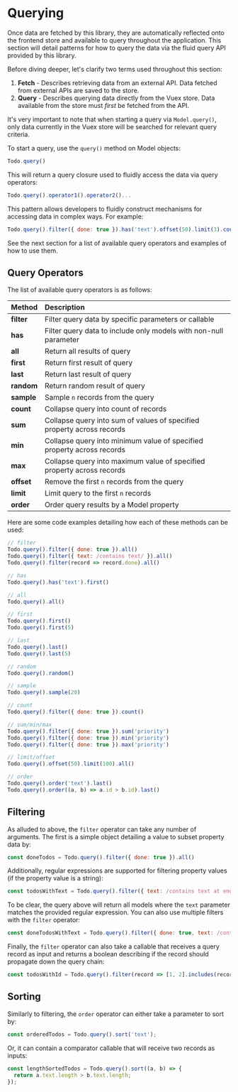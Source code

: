 # Querying

Once data are fetched by this library, they are automatically reflected onto the frontend store and available to query throughout the application. This section will detail patterns for how to query the data via the fluid query API provided by this library.

Before diving deeper, let's clarify two terms used throughout this section:

1. **Fetch** - Describes retrieving data from an external API. Data fetched from external APIs are saved to the store.
2. **Query** - Describes querying data directly from the Vuex store. Data available from the store must *first* be fetched from the API.

It's very important to note that when starting a query via `Model.query()`, only data currently in the Vuex store will be searched for relevant query criteria.

To start a query, use the `query()` method on Model objects:

```javascript
Todo.query()
```

This will return a query closure used to fluidly access the data via query operators:

```javascript
Todo.query().operator1().operator2()...
```

This pattern allows developers to fluidly construct mechanisms for accessing data in complex ways. For example:

```javascript
Todo.query().filter({ done: true }).has('text').offset(50).limit(3).count()
```

See the next section for a list of available query operators and examples of how to use them.


## Query Operators

The list of available query operators is as follows:

| Method     | Description                                                            |
|:-----------|:-----------------------------------------------------------------------|
|**filter**  | Filter query data by specific parameters or callable                   |
|**has**     | Filter query data to include only models with non-null parameter       |
|**all**     | Return all results of query                                            |
|**first**   | Return first result of query                                           |
|**last**    | Return last result of query                                            |
|**random**  | Return random result of query                                          |
|**sample**  | Sample `n` records from the query                                      |
|**count**   | Collapse query into count of records                                   |
|**sum**     | Collapse query into sum of values of specified property across records |
|**min**     | Collapse query into minimum value of specified property across records |
|**max**     | Collapse query into maximum value of specified property across records |
|**offset**  | Remove the first `n` records from the query                            |
|**limit**   | Limit query to the first `n` records                                   |
|**order**   | Order query results by a Model property                                |


Here are some code examples detailing how each of these methods can be used:

```javascript
// filter
Todo.query().filter({ done: true }).all()
Todo.query().filter({ text: /contains text/ }).all()
Todo.query().filter(record => record.done).all()

// has
Todo.query().has('text').first()

// all
Todo.query().all()

// first
Todo.query().first()
Todo.query().first(5)

// last
Todo.query().last()
Todo.query().last(5)

// random
Todo.query().random()

// sample
Todo.query().sample(20)

// count
Todo.query().filter({ done: true }).count()

// sum/min/max
Todo.query().filter({ done: true }).sum('priority')
Todo.query().filter({ done: true }).min('priority')
Todo.query().filter({ done: true }).max('priority')

// limit/offset
Todo.query().offset(50).limit(100).all()

// order
Todo.query().order('text').last()
Todo.query().order((a, b) => a.id > b.id).last()
```

## Filtering

As alluded to above, the `filter` operator can take any number of arguments. The first is a simple object detailing a value to subset property data by:

```javascript
const doneTodos = Todo.query().filter({ done: true }).all()
```

Additionally, regular expressions are supported for filtering property values (if the property value is a string):

```javascript
const todosWithText = Todo.query().filter({ text: /contains text at end$/ }).all()
```

To be clear, the query above will return all models where the `text` parameter matches the provided regular expression. You can also use multiple filters with the `filter` operator:

```javascript
const doneTodosWithText = Todo.query().filter({ done: true, text: /contains text/ }).all()
```

Finally, the `filter` operator can also take a callable that receives a query record as input and returns a boolean describing if the record should propagate down the query chain:

```javascript
const todosWithId = Todo.query().filter(record => [1, 2].includes(record.id)).all();
```

## Sorting

Similarly to filtering, the `order` operator can either take a parameter to sort by:

```javascript
const orderedTodos = Todo.query().sort('text');
```

Or, it can contain a comparator callable that will receive two records as inputs:

```javascript
const lengthSortedTodos = Todo.query().sort((a, b) => {
  return a.text.length > b.text.length;
});
```
